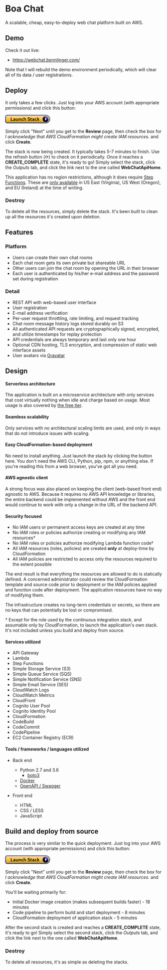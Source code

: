 # Boa Chat
A scalable, cheap, easy-to-deploy web chat platform built on AWS. 

## Demo

Check it out live:
 * https://webchat.bennlinger.com/

Note that I will rebuild the demo environment periodically, which will clear all of its data / user registrations.

## Deploy

It only takes a few clicks. Just log into your AWS account (with appropriate permissions) and click this button:

[![Launch Stack](/launch-stack-button.png?raw=true "Launch Stack")](https://console.aws.amazon.com/cloudformation/home#/stacks/new?stackName=boa-chat&templateURL=https://s3.amazonaws.com/bennlinger-public-site/boa-chat/0.2.1/serverless-web-chat-api.yaml)

Simply click "Next" until you get to the **Review** page, then check the box for *I acknowledge that AWS CloudFormation might create IAM resources.* and click **Create**.

The stack is now being created. It typically takes 5-7 minutes to finish. Use the refresh button (⟳) to check on it periodically. Once it reaches a **CREATE_COMPLETE** state, it's ready to go! Simply select the stack, click the *Outputs* tab, and click the link next to the one called **WebChatApiHome**.

This application has no region restrictions, although it does require [Step Functions](https://aws.amazon.com/step-functions/). These are [only available](https://aws.amazon.com/about-aws/global-infrastructure/regional-product-services/) in US East (Virginia), US West (Oregon), and EU (Ireland) at the time of writing.

### Destroy

To delete all the resources, simply delete the stack. It's been built to clean up all the resources it's created upon deletion.

## Features

### Platform

 * Users can create their own chat rooms
 * Each chat room gets its own private but shareable URL
 * Other users can join the chat room by opening the URL in their browser
 * Each user is authenticated by his/her e-mail address and the password set during registration

### Detail

 * REST API with web-based user interface
 * User registration
 * E-mail address verification
 * Per-user request throttling, rate limiting, and request tracking
 * Chat room message history logs stored durably on S3
 * All authenticated API requests are cryptographically signed, encrypted, and utilize timestamps for replay protection
 * API credentials are always temporary and last only one hour
 * Optional CDN hosting, TLS encryption, and compression of static web interface assets
 * User avatars via [Gravatar](gravatar.com)


## Design

#### Serverless architecture
The application is built on a microservice architecture with only services that cost virtually nothing when idle and charge based on usage. Most usage is also covered by [the free tier](https://aws.amazon.com/s/dm/optimization/server-side-test/free-tier/free_np/).

#### Seamless scalability
Only services with no architectural scaling limits are used, and only in ways that do not introduce issues with scaling.

#### Easy CloudFormation-based deployment
No need to install anything. Just launch the stack by clicking the button here. You don't need the AWS CLI, Python, pip, npm, or anything else. If you're reading this from a web browser, you've got all you need.

#### AWS agnostic client
A strong focus was also placed on keeping the client (web-based front end) agnostic to AWS. Because it requires no AWS API knowledge or libraries, the entire backend could be implemented without AWS and the front end would continue to work with only a change in the URL of the backend API.

#### Security focused
 * No IAM users or permanent access keys are created at any time
 * No IAM roles or policies authorize creating or modifying any IAM resources†
 * No IAM roles or policies authorize modifying Lambda function code†
 * All IAM resources (roles, policies) are created **only** at deploy-time by CloudFormation
 * All IAM policies are restricted to access only the resources required to the extent possible

The end result is that everything the resources are allowed to do is statically defined. A concerned administrator could review the CloudFormation template and source code prior to deployment or the IAM policies applied and function code after deployment. The application resources have no way of modifying them.

The infrastructure creates no long-term credentials or secrets, so there are no keys that can potentially be lost or compromised.

† Except for the role used by the continuous integration stack, and assumable only by CloudFormation, to launch the application's own stack. It's not included unless you build and deploy from source.

#### Services utilized

 * API Gateway
 * Lambda
 * Step Functions
 * Simple Storage Service (S3)
 * Simple Queue Service (SQS)
 * Simple Notification Service (SNS)
 * Simple Email Service (SES)
 * CloudWatch Logs
 * CloudWatch Metrics
 * CloudFront
 * Cognito User Pool
 * Cognito Identity Pool
 * CloudFormation
 * CodeBuild
 * CodeCommit
 * CodePipeline
 * EC2 Container Registry (ECR)

#### Tools / frameworks / languages utilized

 * Back end
   * Python 2.7 and 3.6
     * [boto3](https://github.com/boto/boto3)
   * [Docker](https://www.docker.com/)
   * [OpenAPI / Swagger](https://github.com/OAI/OpenAPI-Specification)
 
 * Front end
   * HTML
   * CSS / LESS
   * JavaScript

## Build and deploy from source

The process is very similar to the quick deployment. Just log into your AWS account (with appropriate permissions) and click this button:

[![Launch Stack](/launch-stack-button.png?raw=true "Launch Stack")](https://console.aws.amazon.com/cloudformation/home#/stacks/new?stackName=boa-chat-ci&templateURL=https://s3.amazonaws.com/bennlinger-public-site/boa-chat/0.2.1/continuous-integration.yaml)

Simply click "Next" until you get to the **Review** page, then check the box for *I acknowledge that AWS CloudFormation might create IAM resources.* and click **Create**.

You'll be waiting primarily for:
 * Initial Docker image creation (makes subsequent builds faster) - 18 minutes
 * Code pipeline to perform build and start deployment - 8 minutes
 * CloudFormation deployment of application stack - 5 minutes

After the second stack is created and reaches a **CREATE_COMPLETE** state, it's ready to go! Simply select the second stack, click the *Outputs* tab, and click the link next to the one called **WebChatApiHome**.

### Destroy

To delete all resources, it's as simple as deleting the stacks. 
